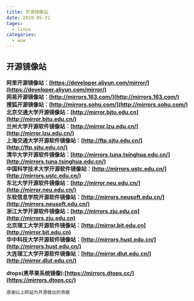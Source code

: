 ```yaml
---
title: 开源镜像站
date: 2020-05-31
tages:
  - linux
categories:
  - wuw 
---
```


## 开源镜像站

**阿里开源镜像站：[https://developer.aliyun.com/mirror/](https://developer.aliyun.com/mirror/)**  
**网易开源镜像站：[http://mirrors.163.com/](http://mirrors.163.com/)**  
**搜狐开源镜像站：[http://mirrors.sohu.com/](http://mirrors.sohu.com/)**  
**北京交通大学开源镜像站：[http://mirror.bjtu.edu.cn](http://mirror.bjtu.edu.cn/)**  
**兰州大学开源软件镜像站：[http://mirror.lzu.edu.cn/](http://mirror.lzu.edu.cn/)**  
**上海交通大学开源软件镜像站：[http://ftp.sjtu.edu.cn/](http://ftp.sjtu.edu.cn/)**  
**清华大学开源软件镜像站：[http://mirrors.tuna.tsinghua.edu.cn/](http://mirrors.tuna.tsinghua.edu.cn/)**  
**中国科学技术大学开源软件镜像站：[http://mirrors.ustc.edu.cn/](http://mirrors.ustc.edu.cn/)**  
**东北大学开源软件镜像站：[http://mirror.neu.edu.cn/](http://mirror.neu.edu.cn/)**  
**东软信息学院开源软件镜像站：[http://mirrors.neusoft.edu.cn/](http://mirrors.neusoft.edu.cn/)**  
**浙江大学开源软件镜像站：[http://mirrors.zju.edu.cn](http://mirrors.zju.edu.cn)**  
**北京理工大学开源软件镜像站：[http://mirror.bit.edu.cn](http://mirror.bit.edu.cn)**  
**华中科技大学开源软件镜像站：[http://mirrors.hust.edu.cn/](http://mirrors.hust.edu.cn/)**  
**大连理工大学开源软件镜像站：[http://mirror.dlut.edu.cn/](http://mirror.dlut.edu.cn/)**

**dtops(黑苹果系统镜像):[https://mirrors.dtops.cc/](https://mirrors.dtops.cc/)**

`感谢以上网站为开源做出的贡献`
